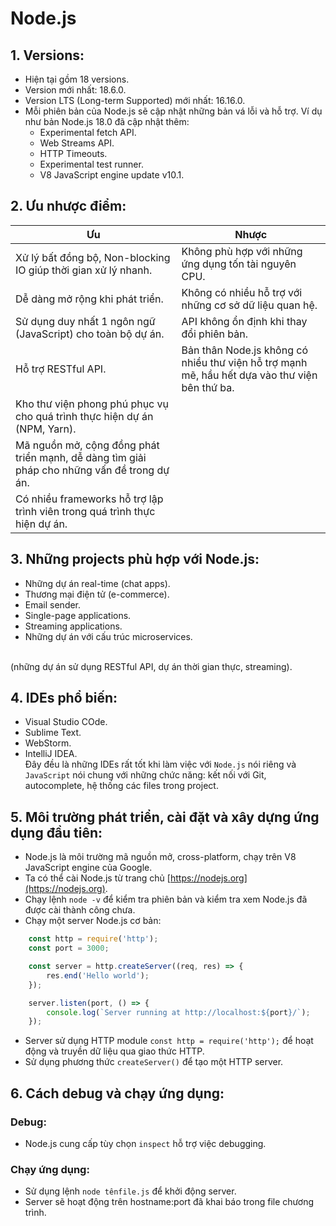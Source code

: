 # **Node.js**

## 1. Versions:
- Hiện tại gồm 18 versions.
- Version mới nhất: 18.6.0.
- Version LTS (Long-term Supported) mới nhất: 16.16.0.
- Mỗi phiên bản của Node.js sẽ cập nhật những bản vá lỗi và hỗ trợ. Ví dụ như bản Node.js 18.0 đã cập nhật thêm:
    - Experimental fetch API.
    - Web Streams API.
    - HTTP Timeouts.
    - Experimental test runner.
    - V8 JavaScript engine update v10.1.

## 2. Ưu nhược điểm:
| Ưu                                                                                          | Nhược                                                                                         |
|---------------------------------------------------------------------------------------------|-----------------------------------------------------------------------------------------------|
| Xử lý bất đồng bộ, Non-blocking IO giúp thời gian xử lý nhanh.                              | Không phù hợp với những ứng dụng tốn tài nguyên CPU.                                          |
| Dễ dàng mở rộng khi phát triển.                                                             | Không có nhiều hỗ trợ với những cơ sở dữ liệu quan hệ.                                        |
| Sử dụng duy nhất 1 ngôn ngữ (JavaScript) cho toàn bộ dự án.                                 | API không ổn định khi thay đổi phiên bản.                                                     |
| Hỗ trợ RESTful API.                                                                         | Bản thân Node.js không có nhiều thư viện hỗ trợ mạnh mẽ, hầu hết dựa vào thư viện bên thứ ba. |
| Kho thư viện phong phú phục vụ cho quá trình thực hiện dự án (NPM, Yarn).                   |                                                                                               |
| Mã nguồn mở, cộng đồng phát triển mạnh, dễ dàng tìm giải pháp cho những vấn đề trong dự án. |                                                                                               |
| Có nhiều frameworks hỗ trợ lập trình viên trong quá trình thực hiện dự án.                  |                                                                                               |

## 3. Những projects phù hợp với Node.js:
- Những dự án real-time (chat apps).
- Thương mại điện tử (e-commerce).
- Email sender.
- Single-page applications.
- Streaming applications.
- Những dự án với cấu trúc microservices.
</br>
(những dự án sử dụng RESTful API, dự án thời gian thực, streaming).

## 4. IDEs phổ biến:
- Visual Studio COde.
- Sublime Text.
- WebStorm.
- IntelliJ IDEA.  
Đây đều là những IDEs rất tốt khi làm việc với `Node.js` nói riêng và `JavaScript` nói chung với những chức năng: kết nối với Git, autocomplete, hệ thống các files trong project.

## 5. Môi trường phát triển, cài đặt và xây dựng ứng dụng đầu tiên:
- Node.js là môi trường mã nguồn mở, cross-platform, chạy trên V8 JavaScript engine của Google.
- Ta có thể cài Node.js từ trang chủ [https://nodejs.org](https://nodejs.org).
- Chạy lệnh ```node -v``` để kiểm tra phiên bản và kiểm tra xem Node.js đã được cài thành công chưa.
- Chạy một server Node.js cơ bản:
```js
    const http = require('http');
    const port = 3000;

    const server = http.createServer((req, res) => {
        res.end('Hello world');
    });

    server.listen(port, () => {
        console.log(`Server running at http://localhost:${port}/`);
    });
```
- Server sử dụng HTTP module ```const http = require('http');``` để hoạt động và truyền dữ liệu qua giao thức HTTP.
- Sử dụng phương thức ```createServer()``` để tạo một HTTP server.

## 6. Cách debug và chạy ứng dụng:
### Debug:
- Node.js cung cấp tùy chọn ```inspect``` hỗ trợ việc debugging.
### Chạy ứng dụng:
- Sử dụng lệnh ```node tênfile.js``` để khởi động server.
- Server sẽ hoạt động trên hostname:port đã khai báo trong file chương trình.
